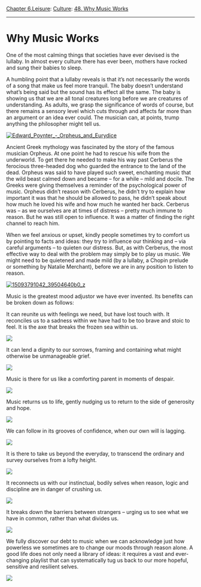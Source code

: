 [Chapter 6.Leisure](https://www.theschooloflife.com/thebookoflife/category/leisure/): [Culture](https://www.theschooloflife.com/thebookoflife/category/leisure/culture/): [48. Why Music Works](https://www.theschooloflife.com/thebookoflife/whats-the-point-of-music/)

* * *

# Why Music Works

One of the most calming things that societies have ever devised is the lullaby. In almost every culture there has ever been, mothers have rocked and sung their babies to sleep.

A humbling point that a lullaby reveals is that it’s not necessarily the words of a song that make us feel more tranquil. The baby doesn’t understand what’s being said but the sound has its effect all the same. The baby is showing us that we are all tonal creatures long before we are creatures of understanding. As adults, we grasp the significance of words of course, but there remains a sensory level which cuts through and affects far more than an argument or an idea ever could. The musician can, at points, trump anything the philosopher might tell us.

[![Edward_Poynter_-_Orpheus_and_Eurydice](https://www.theschooloflife.com/thebookoflife/wp-content/uploads/2014/12/Edward_Poynter_-_Orpheus_and_Eurydice.jpg)](http://www.thebookoflife.org/wp-content/uploads/2014/12/Edward_Poynter_-_Orpheus_and_Eurydice.jpg)

Ancient Greek mythology was fascinated by the story of the famous musician Orpheus. At one point he had to rescue his wife from the underworld. To get there he needed to make his way past Cerberus the ferocious three-headed dog who guarded the entrance to the land of the dead. Orpheus was said to have played such sweet, enchanting music that the wild beast calmed down and became – for a while – mild and docile. The Greeks were giving themselves a reminder of the psychological power of music. Orpheus didn’t reason with Cerberus, he didn’t try to explain how important it was that he should be allowed to pass, he didn’t speak about how much he loved his wife and how much he wanted her back. Cerberus was – as we ourselves are at times of distress – pretty much immune to reason. But he was still open to influence. It was a matter of finding the right channel to reach him.

When we feel anxious or upset, kindly people sometimes try to comfort us by pointing to facts and ideas: they try to influence our thinking and – via careful arguments – to quieten our distress. But, as with Cerberus, the most effective way to deal with the problem may simply be to play us music. We might need to be quietened and made mild (by a lullaby, a Chopin prelude or something by Natalie Merchant), before we are in any position to listen to reason.

[![15093791042_39504640b0_z](https://www.theschooloflife.com/thebookoflife/wp-content/uploads/2014/12/15093791042_39504640b0_z.jpg)](http://www.thebookoflife.org/wp-content/uploads/2014/12/15093791042_39504640b0_z.jpg)

Music is the greatest mood adjustor we have ever invented. Its benefits can be broken down as follows:

It can reunite us with feelings we need, but have lost touch with. It reconciles us to a sadness within we have had to be too brave and stoic to feel. It is the axe that breaks the frozen sea within us.

[![](https://img.youtube.com/vi/hLQl3WQQoQ0/0.jpg)](https://www.youtube.com/embed/hLQl3WQQoQ0 '')

It can lend a dignity to our sorrows, framing and containing what might otherwise be unmanageable grief.

[![](https://img.youtube.com/vi/KIJGlTu5sEI/0.jpg)](https://www.youtube.com/embed/KIJGlTu5sEI '')

Music is there for us like a comforting parent in moments of despair.

[![](https://img.youtube.com/vi/VjEq-r2agqc/0.jpg)](https://www.youtube.com/embed/VjEq-r2agqc '')

Music returns us to life, gently nudging us to return to the side of generosity and hope.

[![](https://img.youtube.com/vi/WK5GC-JJG7Q/0.jpg)](https://www.youtube.com/embed/WK5GC-JJG7Q '')
  

We can follow in its grooves of confidence, when our own will is lagging.

[![](https://img.youtube.com/vi/CevxZvSJLk8/0.jpg)](https://www.youtube.com/embed/CevxZvSJLk8 '')

It is there to take us beyond the everyday, to transcend the ordinary and survey ourselves from a lofty height.

[![](https://img.youtube.com/vi/usfiAsWR4qU/0.jpg)](https://www.youtube.com/embed/usfiAsWR4qU '')

It reconnects us with our instinctual, bodily selves when reason, logic and discipline are in danger of crushing us.

[![](https://img.youtube.com/vi/ljuyyXMYT-M/0.jpg)](https://www.youtube.com/embed/ljuyyXMYT-M '')

It breaks down the barriers between strangers – urging us to see what we have in common, rather than what divides us.

[![](https://img.youtube.com/vi/A_MjCqQoLLA/0.jpg)](https://www.youtube.com/embed/A_MjCqQoLLA '')

We fully discover our debt to music when we can acknowledge just how powerless we sometimes are to change our moods through reason alone. A good life does not only need a library of ideas: it requires a vast and ever-changing playlist that can systematically tug us back to our more hopeful, sensitive and resilient selves.

[![](https://img.youtube.com/vi/6GeM-E8gMzk/0.jpg)](https://www.youtube.com/embed/6GeM-E8gMzk '')
